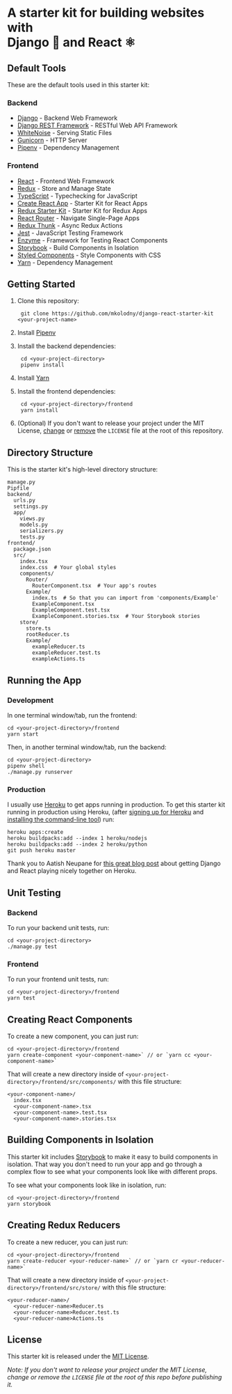# A starter kit for building websites with<br/>Django 🐍 and React ⚛️

## Default Tools

These are the default tools used in this starter kit:

### Backend

* [Django](https://www.djangoproject.com/) - Backend Web Framework
* [Django REST Framework](https://www.django-rest-framework.org/) - RESTful Web API Framework
* [WhiteNoise](http://whitenoise.evans.io/en/stable/) - Serving Static Files
* [Gunicorn](https://gunicorn.org/) - HTTP Server
* [Pipenv](https://docs.pipenv.org/en/latest/) - Dependency Management

### Frontend

* [React](https://reactjs.org/) - Frontend Web Framework
* [Redux](https://redux.js.org/) - Store and Manage State
* [TypeScript](https://www.typescriptlang.org) - Typechecking for JavaScript
* [Create React App](https://facebook.github.io/create-react-app/docs/getting-started) - Starter Kit for React Apps
* [Redux Starter Kit](https://redux-starter-kit.js.org/) - Starter Kit for Redux Apps
* [React Router](https://reacttraining.com/react-router/) - Navigate Single-Page Apps
* [Redux Thunk](https://github.com/reduxjs/redux-thunk) - Async Redux Actions
* [Jest](https://jestjs.io/) - JavaScript Testing Framework
* [Enzyme](https://airbnb.io/enzyme/) - Framework for Testing React Components
* [Storybook](https://storybook.js.org/) - Build Components in Isolation
* [Styled Components](https://www.styled-components.com/) - Style Components with CSS
* [Yarn](https://yarnpkg.com/en/) - Dependency Management

[comment]: <> (TODO: Alternatives | How to Remove <- For each dependency)

## Getting Started

1. Clone this repository:

        git clone https://github.com/mkolodny/django-react-starter-kit <your-project-name>
1. Install [Pipenv](https://docs.pipenv.org/en/latest/#install-pipenv-today)
1. Install the backend dependencies:

        cd <your-project-directory>
        pipenv install
1. Install [Yarn](https://yarnpkg.com/en/docs/install)
1. Install the frontend dependencies:

        cd <your-project-directory>/frontend
        yarn install
1. (Optional) If you don't want to release your project under the MIT License, [change](https://choosealicense.com/) or [remove](https://choosealicense.com/no-permission/) the `LICENSE` file at the root of this repository.

## Directory Structure

This is the starter kit's high-level directory structure:

```
manage.py
Pipfile
backend/
  urls.py
  settings.py
  app/
    views.py
    models.py
    serializers.py
    tests.py
frontend/
  package.json
  src/
    index.tsx
    index.css  # Your global styles
    components/
      Router/
        RouterComponent.tsx  # Your app's routes
      Example/
        index.ts  # So that you can import from 'components/Example'
        ExampleComponent.tsx
        ExampleComponent.test.tsx
        ExampleComponent.stories.tsx  # Your Storybook stories
    store/
      store.ts
      rootReducer.ts
      Example/
        exampleReducer.ts
        exampleReducer.test.ts
        exampleActions.ts
```

## Running the App

### Development

In one terminal window/tab, run the frontend:

```
cd <your-project-directory>/frontend
yarn start 
```

Then, in another terminal window/tab, run the backend:

```
cd <your-project-directory>
pipenv shell
./manage.py runserver
```

### Production

I usually use [Heroku](https://www.heroku.com/) to get apps running in production. To get this starter kit running in production using Heroku, (after [signing up for Heroku](https://signup.heroku.com/) and [installing the command-line tool](https://devcenter.heroku.com/articles/heroku-cli)) run:

```
heroku apps:create
heroku buildpacks:add --index 1 heroku/nodejs
heroku buildpacks:add --index 2 heroku/python
git push heroku master
```

Thank you to Aatish Neupane for [this great blog post](https://librenepal.com/article/django-and-create-react-app-together-on-heroku/) about getting Django and React playing nicely together on Heroku.

## Unit Testing

### Backend

To run your backend unit tests, run:

```
cd <your-project-directory>
./manage.py test
```

### Frontend

To run your frontend unit tests, run:

```
cd <your-project-directory>/frontend
yarn test
```

## Creating React Components

To create a new component, you can just run:

```
cd <your-project-directory>/frontend
yarn create-component <your-component-name>` // or `yarn cc <your-component-name>`
```

That will create a new directory inside of `<your-project-directory>/frontend/src/components/` with this file structure:

```
<your-component-name>/
  index.tsx
  <your-component-name>.tsx
  <your-component-name>.test.tsx
  <your-component-name>.stories.tsx
```

## Building Components in Isolation

This starter kit includes [Storybook](https://storybook.js.org/) to make it easy to build components in isolation. That way you don't need to run your app and go through a complex flow to see what your components look like with different props.

To see what your components look like in isolation, run:

```
cd <your-project-directory>/frontend
yarn storybook
```

## Creating Redux Reducers

To create a new reducer, you can just run:

```
cd <your-project-directory>/frontend
yarn create-reducer <your-reducer-name>` // or `yarn cr <your-reducer-name>`
```

That will create a new directory inside of `<your-project-directory>/frontend/src/store/` with this file structure:

```
<your-reducer-name>/
  <your-reducer-name>Reducer.ts
  <your-reducer-name>Reducer.test.ts
  <your-reducer-name>Actions.ts
```

## License

This starter kit is released under the [MIT License](https://tldrlegal.com/license/mit-license).

*Note: If you don't want to release your project under the MIT License, change or remove the `LICENSE` file at the root of this repo before publishing it.*
